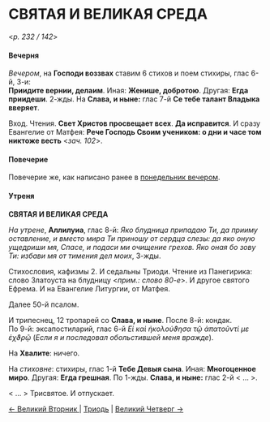 
# СВЯТАЯ И ВЕЛИКАЯ СРЕДА

<*p. 232 / 142*>

#### Вечерня

*Вечером*, на **Господи воззвах** ставим 6 стихов и поем стихиры, глас 6-й, 3-и:    
**Приидите вернии, делаим**. Иная: **Женише, добротою**. Другая: **Егда приидеши**. 2-жды. 
На **Слава, и ныне:** глас 7-й **Се тебе талант Владыка вверяет**.  

Вход. Чтения. **Свет Христов просвещает всех**. **Да исправится**. 
И сразу Евангелие от Матфея: **Рече Господь Своим учеником: о дни и часе том никтоже весть** <*зач. 102*>. 

#### Повечерие

Повечерие же, как написано ранее в [понедельник вечером](A_20_MES_great_tuesday.md#Повечерие).  
  
#### Утреня

**СВЯТАЯ И ВЕЛИКАЯ СРЕДА**

*На утрене*, **Аллилуиа**, глас 8-й: *Яко блудница припадаю Ти, да прииму оставление, и вместо 
мира Ти приношу от сердца слезы: да яко оную ущедриши мя, Спасе, и подаси ми очищение грехов. 
Яко оная бо зову Ти: избави мя от тимения дел моих*, 3-жды.
 
Стихословия, кафизмы 2. И седальны Триоди. 
Чтение из Панегирика: слово Златоуста на блудницу <*прим.: слово 80-е*>. И другое святого Ефрема. 
И на Евангелие Литургии, от Матфея. 

Далее 50-й псалом. 
 
И трипеснец, 12 тропарей со **Слава, и ныне**. 
После 8-й: кондак.  
По 9-й: эксапостиларий, глас 6-й *Εἰ καὶ ἠκολούϑησα τῷ ἀπατοῦντί με ἐχϑρῷ* (*Если я и последовал обольстившей меня вражде*). 

На **Хвалите**: ничего. 

На *стиховне*: стихиры, глас 1-й **Тебе Девыя сына**. Иная: **Многоценное миро**. Другая: **Егда грешная**. 
По 1-жды. **Слава, и ныне:** глас 2-й < ... >.  

< ... > Трисвятое. И отпускает. 

[← Великий Вторник ](A_20_MES_great_tuesday.md) | [Триодь](README.md#святая-и-великая-среда) | [Великий Четверг →](A_22_MES_great_thursday.md)